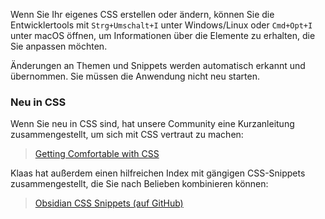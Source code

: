 Wenn Sie Ihr eigenes CSS erstellen oder ändern, können Sie die Entwicklertools mit `Strg+Umschalt+I` unter Windows/Linux oder `Cmd+Opt+I` unter macOS öffnen, um Informationen über die Elemente zu erhalten, die Sie anpassen möchten.

Änderungen an Themen und Snippets werden automatisch erkannt und übernommen. Sie müssen die Anwendung nicht neu starten.

### Neu in CSS

Wenn Sie neu in CSS sind, hat unsere Community eine Kurzanleitung zusammengestellt, um sich mit CSS vertraut zu machen:

> [Getting Comfortable with CSS](https://forum.obsidian.md/t/getting-comfortable-with-obsidian-css/133)

Klaas hat außerdem einen hilfreichen Index mit gängigen CSS-Snippets zusammengestellt, die Sie nach Belieben kombinieren können:

> [Obsidian CSS Snippets (auf GitHub)](https://github.com/Dmitriy-Shulha/obsidian-css-snippets/tree/master/Snippets)